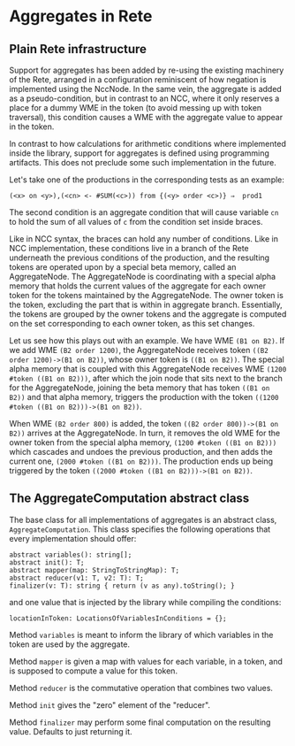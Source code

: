 # Aggregates in Rete
## Plain Rete infrastructure
Support for aggregates has been added by re-using the existing machinery of the Rete, arranged in a configuration 
reminiscent of how negation is implemented using the NccNode. In the same vein, the aggregate is added as a
pseudo-condition, but in contrast to an NCC, where it only reserves a place for a dummy WME in the token (to avoid
messing up with token traversal), this condition causes a WME with the aggregate value to appear in the token.

In contrast to how calculations for arithmetic conditions where implemented inside the library, support for aggregates
is defined using programming artifacts. This does not preclude some such implementation in the future.

Let's take one of the productions in the corresponding tests as an example:

`(<x> on <y>),(<cn> <- #SUM(<c>)) from {(<y> order <c>)} ⇒  prod1`

The second condition is an aggregate condition that will cause variable `cn` to hold the sum of all values of `c`
from the condition set inside braces.

Like in NCC syntax, the braces can hold any number of conditions. Like in NCC implementation, these conditions live
in a branch of the Rete underneath the previous conditions of the production, and the resulting tokens are operated
upon by a special beta memory, called an AggregateNode. The AggregateNode is coordinating with a special alpha
memory that holds the current values of the aggregate for each owner token for the tokens maintained by the 
AggregateNode. The owner token is the token, excluding the part that is within in aggregate branch. Essentially, the
tokens are grouped by the owner tokens and the aggregate is computed on the set corresponding to each owner token,
as this set changes.

Let us see how this plays out with an example. We have WME `(B1 on B2)`. If we add WME `(B2 order 1200)`, the AggregateNode
receives token `((B2 order 1200)->(B1 on B2))`, whose owner token is `((B1 on B2))`. The special alpha memory that is
coupled with this AggregateNode receives WME `(1200 #token ((B1 on B2)))`, after which the join node that sits next to
the branch for the AggregateNode, joining the beta memory that has token `((B1 on B2))` and that alpha memory, triggers
the production with the token `((1200 #token ((B1 on B2)))->(B1 on B2))`.

When WME `(B2 order 800)` is added, the token `((B2 order 800))->(B1 on B2))` arrives at the AggregateNode. In turn, it
removes the old WME for the owner token from the special alpha memory, `(1200 #token ((B1 on B2)))` which cascades and
undoes the previous production, and then adds the current one, `(2000 #token ((B1 on B2)))`. The production ends up
being triggered by the token `((2000 #token ((B1 on B2)))->(B1 on B2))`.

## The AggregateComputation abstract class
The base class for all implementations of aggregates is an abstract class, `AggregateComputation`. This class
specifies the following operations that every implementation should offer:

    abstract variables(): string[];
    abstract init(): T;
    abstract mapper(map: StringToStringMap): T;
    abstract reducer(v1: T, v2: T): T;
    finalizer(v: T): string { return (v as any).toString(); }

and one value that is injected by the library while compiling the conditions:

    locationInToken: LocationsOfVariablesInConditions = {};

Method `variables` is meant to inform the library of which variables in the token are used by the aggregate.

Method `mapper` is given a map with values for each variable, in a token, and is supposed to compute a 
value for this token.

Method `reducer` is the commutative operation that combines two values.

Method `init` gives the "zero" element of the "reducer".

Method `finalizer` may perform some final computation on the resulting value. Defaults to just returning it.
